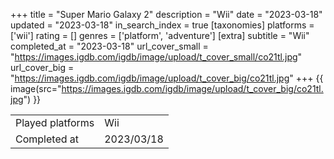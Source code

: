 +++
title = "Super Mario Galaxy 2"
description = "Wii"
date = "2023-03-18"
updated = "2023-03-18"
in_search_index = true
[taxonomies]
platforms = ['wii']
rating = []
genres = ['platform', 'adventure']
[extra]
subtitle = "Wii"
completed_at = "2023-03-18"
url_cover_small = "https://images.igdb.com/igdb/image/upload/t_cover_small/co21tl.jpg"
url_cover_big = "https://images.igdb.com/igdb/image/upload/t_cover_big/co21tl.jpg"
+++
{{ image(src="https://images.igdb.com/igdb/image/upload/t_cover_big/co21tl.jpg") }}

|              |            |
| ------------ | ---------- |
| Played platforms    | Wii |
| Completed at | 2023/03/18 |

